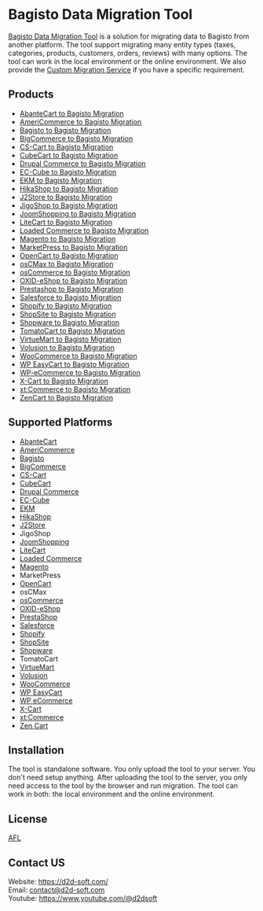 
# Bagisto Data Migration Tool
[Bagisto Data Migration Tool](https://d2d-soft.com/46-bagisto-migration) is a solution for migrating data to Bagisto from another platform. The tool support migrating many entity types (taxes, categories, products, customers, orders, reviews) with many options. The tool can work in the local environment or the online environment. We also provide the [Custom Migration Service](http://d2d-soft.com/migration-services/296-data-migration-customization.html) if you have a specific requirement. 

## Products
- [AbanteCart to Bagisto Migration](https://d2d-soft.com/bagisto-migration/1114-10853-abantecart-to-bagisto-migration-tool.html#/72-entities-1000)
- [AmeriCommerce to Bagisto Migration](https://d2d-soft.com/bagisto-migration/956-8975-americommerce-to-bagisto-migration-tool.html#/72-entities-1000)
- [Bagisto to Bagisto Migration](https://d2d-soft.com/bagisto-migration/957-8976-bagisto-to-bagisto-migration-tool.html#/72-entities-1000)
- [BigCommerce to Bagisto Migration](https://d2d-soft.com/bagisto-migration/958-8977-bigcommerce-to-bagisto-migration-tool.html#/72-entities-1000)
- [CS-Cart to Bagisto Migration](https://d2d-soft.com/bagisto-migration/959-8978-cs-cart-to-bagisto-migration-tool.html#/72-entities-1000)
- [CubeCart to Bagisto Migration](https://d2d-soft.com/bagisto-migration/960-8979-cubecart-to-bagisto-migration-tool.html#/72-entities-1000)
- [Drupal Commerce to Bagisto Migration](https://d2d-soft.com/bagisto-migration/961-drupal-commerce-to-bagisto-migration-service.html)
- [EC-Cube to Bagisto Migration](https://d2d-soft.com/bagisto-migration/989-9565-ec-cube-to-bagisto-migration-tool.html#/72-entities-1000)
- [EKM to Bagisto Migration](https://d2d-soft.com/bagisto-migration/962-8980-ekm-to-bagisto-migration-tool.html#/72-entities-1000)
- [HikaShop to Bagisto Migration](https://d2d-soft.com/bagisto-migration/963-8981-hikashop-to-bagisto-migration-tool.html#/72-entities-1000)
- [J2Store to Bagisto Migration](https://d2d-soft.com/bagisto-migration/964-8982-j2store-to-bagisto-migration-tool.html#/72-entities-1000)
- [JigoShop to Bagisto Migration](https://d2d-soft.com/bagisto-migration/965-8983-jigoshop-to-bagisto-migration-tool.html#/72-entities-1000)
- [JoomShopping to Bagisto Migration](https://d2d-soft.com/bagisto-migration/966-8984-joomshopping-to-bagisto-migration-tool.html#/72-entities-1000)
- [LiteCart to Bagisto Migration](https://d2d-soft.com/bagisto-migration/967-8985-litecart-to-bagisto-migration-tool.html#/72-entities-1000)
- [Loaded Commerce to Bagisto Migration](https://d2d-soft.com/bagisto-migration/968-8986-loaded-to-bagisto-migration-tool.html#/72-entities-1000)
- [Magento to Bagisto Migration](https://d2d-soft.com/bagisto-migration/969-8987-magento-to-bagisto-migration-tool.html#/72-entities-1000)
- [MarketPress to Bagisto Migration](https://d2d-soft.com/bagisto-migration/970-8988-marketpress-to-bagisto-migration-tool.html#/72-entities-1000)
- [OpenCart to Bagisto Migration](https://d2d-soft.com/bagisto-migration/971-8989-opencart-to-bagisto-migration-tool.html#/72-entities-1000)
- [osCMax to Bagisto Migration](https://d2d-soft.com/bagisto-migration/1181-11536-oscmax-to-bagisto-migration-tool.html#/72-entities-1000)
- [osCommerce to Bagisto Migration](https://d2d-soft.com/bagisto-migration/972-8990-oscommerce-to-bagisto-migration-tool.html#/72-entities-1000)
- [OXID-eShop to Bagisto Migration](https://d2d-soft.com/bagisto-migration/973-8991-oxid-eshop-to-bagisto-migration-tool.html#/72-entities-1000)
- [Prestashop to Bagisto Migration](https://d2d-soft.com/bagisto-migration/974-8992-prestashop-to-bagisto-migration-tool.html#/72-entities-1000)
- [Salesforce to Bagisto Migration](https://d2d-soft.com/bagisto-migration/975-8993-salesforce-to-bagisto-migration-tool.html#/72-entities-1000)
- [Shopify to Bagisto Migration](https://d2d-soft.com/bagisto-migration/976-8994-shopify-to-bagisto-migration-tool.html#/72-entities-1000)
- [ShopSite to Bagisto Migration](https://d2d-soft.com/bagisto-migration/977-8995-shopsite-to-bagisto-migration-tool.html#/72-entities-1000)
- [Shopware to Bagisto Migration](https://d2d-soft.com/bagisto-migration/1050-10193-shopware-to-bagisto-migration-tool.html#/72-entities-1000)
- [TomatoCart to Bagisto Migration](https://d2d-soft.com/bagisto-migration/1213-11877-tomatocart-to-bagisto-migration-tool.html#/72-entities-1000)
- [VirtueMart to Bagisto Migration](https://d2d-soft.com/bagisto-migration/978-8996-virtuemart-to-bagisto-migration-tool.html#/72-entities-1000)
- [Volusion to Bagisto Migration](https://d2d-soft.com/bagisto-migration/979-8997-volusion-to-bagisto-migration-tool.html#/72-entities-1000)
- [WooCommerce to Bagisto Migration](https://d2d-soft.com/bagisto-migration/980-8998-woocommerce-to-bagisto-migration-tool.html#/72-entities-1000)
- [WP EasyCart to Bagisto Migration](https://d2d-soft.com/bagisto-migration/981-8999-wp-easycart-to-bagisto-migration-tool.html#/72-entities-1000)
- [WP-eCommerce to Bagisto Migration](https://d2d-soft.com/bagisto-migration/982-9000-wp-ecommerce-to-bagisto-migration-tool.html#/72-entities-1000)
- [X-Cart to Bagisto Migration](https://d2d-soft.com/bagisto-migration/983-9001-x-cart-to-bagisto-migration-tool.html#/72-entities-1000)
- [xt:Commerce to Bagisto Migration](https://d2d-soft.com/bagisto-migration/984-9002-xtcommerce-to-bagisto-migration-tool.html#/72-entities-1000)
- [ZenCart to Bagisto Migration](https://d2d-soft.com/bagisto-migration/985-9003-zencart-to-bagisto-migration-tool.html#/72-entities-1000)

## Supported Platforms
- [AbanteCart](https://www.abantecart.com/)
- [AmeriCommerce](https://www.americommerce.com/)
- [Bagisto](https://bagisto.com/)
- [BigCommerce](https://www.bigcommerce.com/)
- [CS-Cart](https://www.cs-cart.com/)
- [CubeCart](https://www.cubecart.com/)
- [Drupal Commerce](https://drupalcommerce.org/)
- [EC-Cube](https://www.ec-cube.net/)
- [EKM](https://www.ekm.com/)
- [HikaShop](https://www.hikashop.com/)
- [J2Store](https://www.j2store.org/)
- JigoShop
- [JoomShopping](https://extensions.joomla.org/extension/joomshopping/)
- [LiteCart](https://www.litecart.net/)
- [Loaded Commerce](https://loadedcommerce.com/)
- [Magento](https://magento.com/)
- MarketPress
- [OpenCart](https://www.opencart.com/)
- osCMax
- [osCommerce](https://www.oscommerce.com/)
- [OXID-eShop](https://www.oxid-esales.com)
- [PrestaShop](https://www.prestashop.com)
- [Salesforce](https://www.salesforce.com/)
- [Shopify](https://www.shopify.com/)
- [ShopSite](https://www.shopsite.com/)
- [Shopware](https://www.shopware.com/)
- TomatoCart
- [VirtueMart](https://virtuemart.net/)
- [Volusion](https://volusion.com/)
- [WooCommerce](https://woocommerce.com/)
- [WP EasyCart](https://www.wpeasycart.com/)
- [WP eCommerce](https://wpecommerce.org/)
- [X-Cart](https://www.x-cart.com/)
- [xt:Commerce](https://www.xt-commerce.com/)
- [Zen Cart](https://www.zen-cart.com/)

## Installation
The tool is standalone software. You only upload the tool to your server. You don't need setup anything. After uploading the tool to the server, you only need access to the tool by the browser and run migration. The tool can work in both: the local environment and the online environment.

## License

[AFL](http://d2d-soft.com/license/AFL.txt)

## Contact US
Website: https://d2d-soft.com/ \
Email: contact@d2d-soft.com \
Youtube: https://www.youtube.com/@d2dsoft 
